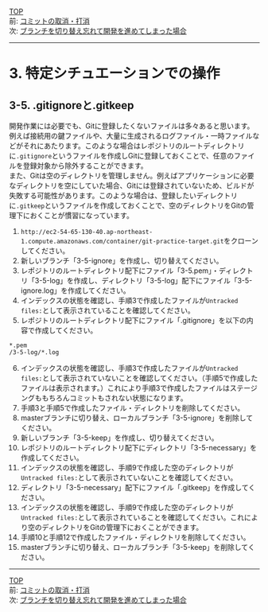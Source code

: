[TOP](../README.md)   
前: [コミットの取消・打消](./reset-revert.md)  
次: [ブランチを切り替え忘れて開発を進めてしまった場合](./stash.md)  

---

# 3. 特定シチュエーションでの操作
## 3-5. .gitignoreと.gitkeep
開発作業には必要でも、Gitに登録したくないファイルは多々あると思います。例えば接続用の鍵ファイルや、大量に生成されるログファイル・一時ファイルなどがそれにあたります。このような場合はレポジトリのルートディレクトリに`.gitignore`というファイルを作成しGitに登録しておくことで、任意のファイルを登録対象から除外することができます。  
また、Gitは空のディレクトリを管理しません。例えばアプリケーションに必要なディレクトリを空にしていた場合、Gitには登録されていないため、ビルドが失敗する可能性があります。このような場合は、登録したいディレクトリに`.gitkeep`というファイルを作成しておくことで、空のディレクトリをGitの管理下におくことが慣習になっています。

1. `http://ec2-54-65-130-40.ap-northeast-1.compute.amazonaws.com/container/git-practice-target.git`をクローンしてください。
2. 新しいブランチ「3-5-ignore」を作成し、切り替えてください。
3. レポジトリのルートディレクトリ配下にファイル「3-5.pem」・ディレクトリ「3-5-log」を作成し、ディレクトリ「3-5-log」配下にファイル「3-5-ignore.log」を作成してください。
4. インデックスの状態を確認し、手順3で作成したファイルが`Untracked files:`として表示されていることを確認してください。
5. レポジトリのルートディレクトリ配下にファイル「.gitignore」を以下の内容で作成してください。
```
*.pem
/3-5-log/*.log
```
6. インデックスの状態を確認し、手順3で作成したファイルが`Untracked files:`として表示されていないことを確認してください。（手順5で作成したファイルは表示されます。）これにより手順3で作成したファイルはステージングももちろんコミットもされない状態になります。
7. 手順3と手順5で作成したファイル・ディレクトリを削除してください。
8. masterブランチに切り替え、ローカルブランチ「3-5-ignore」を削除してください。
9. 新しいブランチ「3-5-keep」を作成し、切り替えてください。
10. レポジトリのルートディレクトリ配下にディレクトリ「3-5-necessary」を作成してください。
11. インデックスの状態を確認し、手順9で作成した空のディレクトリが`Untracked files:`として表示されていないことを確認してください。
12. ディレクトリ「3-5-necessary」配下にファイル「.gitkeep」を作成してください。
13. インデックスの状態を確認し、手順9で作成した空のディレクトリが`Untracked files:`として表示されていることを確認してください。これにより空のディレクトリをGitの管理下におくことができます。
14. 手順10と手順12で作成したファイル・ディレクトリを削除してください。
15. masterブランチに切り替え、ローカルブランチ「3-5-keep」を削除してください。

--- 

[TOP](../README.md)   
前: [コミットの取消・打消](./reset-revert.md)  
次: [ブランチを切り替え忘れて開発を進めてしまった場合](./stash.md)  